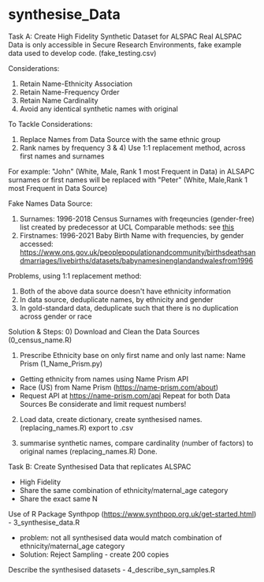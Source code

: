 # synthesise_Data

Task A: Create High Fidelity Synthetic Dataset for ALSPAC
Real ALSPAC Data is only accessible in Secure Research Environments, fake example data used to develop code. (fake_testing.csv)

Considerations: 
1) Retain Name-Ethnicity Association
2) Retain Name-Frequency Order
3) Retain Name Cardinality
4) Avoid any identical synthetic names with original

To Tackle Considerations:
1) Replace Names from Data Source with the same ethnic group
2) Rank names by frequency
3 & 4) Use 1:1 replacement method, across first names and surnames

For example:
"John" (White, Male, Rank 1 most Frequent in Data) in ALSAPC surnames or first names will be replaced with 
"Peter" (White, Male,Rank 1 most Frequent in Data Source)

Fake Names Data Source:
1) Surnames: 1996-2018 Census Surnames with freqeuncies (gender-free)
list created by predecessor at UCL
Comparable methods: see [this]([url](https://eprints.lse.ac.uk/115497/1/WP_342.pdf)) 
3) Firstnames: 1996-2021 Baby Birth Name with frequencies, by gender
accessed: https://www.ons.gov.uk/peoplepopulationandcommunity/birthsdeathsandmarriages/livebirths/datasets/babynamesinenglandandwalesfrom1996

Problems, using 1:1 replacement method:
1) Both of the above data source doesn't have ethnicity information
2) In data source, deduplicate names, by ethnicity and gender
3) In gold-standard data, deduplicate such that there is no duplication across gender or race


Solution & Steps:
0) Download and Clean the Data Sources (0_census_name.R)
1) Prescribe Ethnicity base on only first name and only last name: Name Prism (1_Name_Prism.py)
- Getting ethnicity from names using Name Prism API
- Race (US) from Name Prism (https://name-prism.com/about)
- Request API at https://name-prism.com/api
Repeat for both Data Sources
Be considerate and limit request numbers!

2) Load data, create dictionary, create synthesised names. (replacing_names.R)
export to .csv

3) summarise synthetic names, compare cardinality (number of factors) to original names (replacing_names.R)
Done.

Task B: Create Synthesised Data that replicates ALSPAC
- High Fidelity
- Share the same combination of ethnicity/maternal_age category
- Share the exact same N

Use of R Package Synthpop (https://www.synthpop.org.uk/get-started.html) - 3_synthesise_data.R
- problem: not all synthesised data would match combination of ethnicity/maternal_age category
- Solution: Reject Sampling - create 200 copies

Describe the synthesised datasets - 4_describe_syn_samples.R










